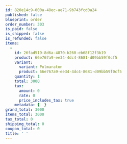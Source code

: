 ```yaml
---
id: 820e14c9-000a-48ec-ae71-9b743fcd0a24
published: false
blueprint: order
order_number: 303
is_paid: false
is_shipped: false
is_refunded: false
items:
  -
    id: 26fad519-8d6a-4870-b260-eb68f12f3b19
    product: 66e767a9-ee34-4dc4-8681-d09bb59f0cf5
    variant:
      variant: Polmaraton
      product: 66e767a9-ee34-4dc4-8681-d09bb59f0cf5
    quantity: 1
    total: 3000
    tax:
      amount: 0
      rate: 0
      price_includes_tax: true
    metadata: {  }
grand_total: 3000
items_total: 3000
tax_total: 0
shipping_total: 0
coupon_total: 0
title: ' '
---
```

